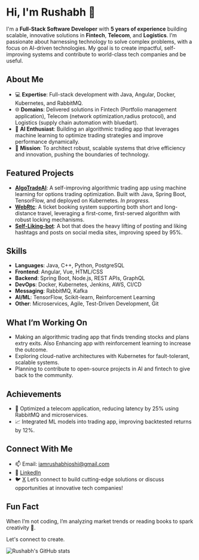 # Hi, I'm Rushabh 👋
I'm a **Full-Stack Software Developer** with **5 years of experience** building scalable, innovative solutions in **Fintech**, **Telecom**, and **Logistics**. I’m passionate about harnessing technology to solve complex problems, with a focus on AI-driven technologies. My goal is to create impactful, self-improving systems and contribute to world-class tech companies and be useful.

## About Me
- 💻 **Expertise**: Full-stack development with Java, Angular, Docker, Kubernetes, and RabbitMQ.
- 🌐 **Domains**: Delivered solutions in Fintech (Portfolio management application), Telecom (network optimization,radius protocol), and Logistics (supply chain automation with bluedart).
- 🤖 **AI Enthusiast**: Building an algorithmic trading app that leverages machine learning to optimize trading strategies and improve performance dynamically.
- 🎯 **Mission**: To architect robust, scalable systems that drive efficiency and innovation, pushing the boundaries of technology.

## Featured Projects
- **[AlgoTradeAI](https://github.com/rj9797/AlgoTradeAI)**: A self-improving algorithmic trading app using machine learning for options trading optimization. Built with Java, Spring Boot, TensorFlow, and deployed on Kubernetes. *In progress.* 
- **[WebRtc](https://github.com/rj9797/WebIRCTC)**: A ticket booking system supporting both short and long-distance travel, leveraging a first-come, first-served algorithm with robust locking mechanisms.
- **[Self-Liking-bot](https://github.com/rj9797/InstagramBot)**: A bot that does the heavy lifting of posting and liking hashtags and posts on social media sites, improving speed by 95%. 

## Skills
- **Languages**: Java, C++, Python, PostgreSQL
- **Frontend**: Angular, Vue, HTML/CSS
- **Backend**: Spring Boot, Node.js, REST APIs, GraphQL
- **DevOps**: Docker, Kubernetes, Jenkins, AWS, CI/CD
- **Messaging**: RabbitMQ, Kafka
- **AI/ML**: TensorFlow, Scikit-learn, Reinforcement Learning
- **Other**: Microservices, Agile, Test-Driven Development, Git

## What I’m Working On
- Making an algorithmic trading app that finds trending stocks and plans extry exits. Also Enhancing app with reinforcement learning to increase the outcome.
- Exploring cloud-native architectures with Kubernetes for fault-tolerant, scalable systems.
- Planning to contribute to open-source projects in AI and fintech to give back to the community.

## Achievements
- 🚀 Optimized a telecom application, reducing latency by 25% using RabbitMQ and microservices.
- 📈 Integrated ML models into trading app, improving backtested returns by 12%.

## Connect With Me
- 📫 Email: iamrushabhjoshi@gmail.com
- 🔗 [LinkedIn](https://www.linkedin.com/in/rushabh-joshi)
- 🐦 [X](https://x.com/iamrushabh97)
Let’s connect to build cutting-edge solutions or discuss opportunities at innovative tech companies!

## Fun Fact
When I’m not coding, I’m analyzing market trends or reading books to spark creativity 🌄.

Let's connect to create.


![Rushabh's GitHub stats](https://github-readme-stats.vercel.app/api?username=rj9797&show_icons=true&theme=default)
